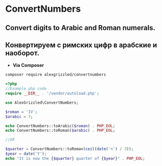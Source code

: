 # ConvertNumbers
## Convert digits to Arabic and Roman numerals.
## Конвертируем с римских цифр в арабские и наоборот.


- **Via Composer**

```bash
composer require alexgrizzled/convertnumbers
```

```php
<?php
//Example php code
require __DIR__ . '/vendor/autoload.php';

use AlexGrizzled\ConvertNumbers;

$roman = 'IV';
$arabic = 7;

echo ConvertNumbers::toArabic($roman) . PHP_EOL;
echo ConvertNumbers::toRoman($arabic) . PHP_EOL;

//OR

$quarter = ConvertNumbers::toRoman(ceil(date('n') / 3));
$year = date('Y');
echo "It is now the {$quarter} quarter of {$year}" . PHP_EOL;

```
